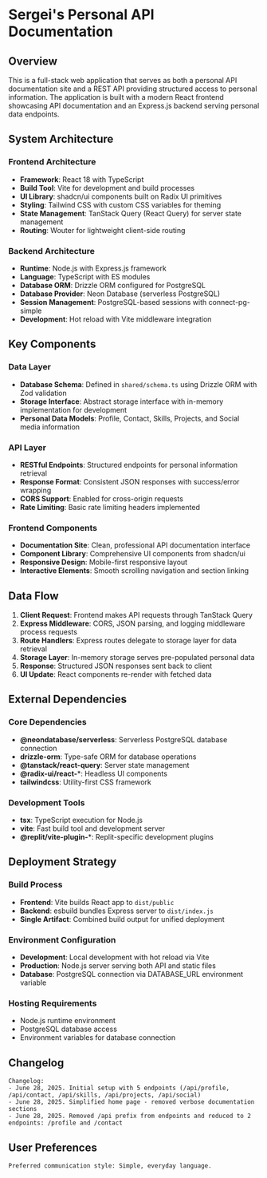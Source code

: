 # Sergei's Personal API Documentation

## Overview

This is a full-stack web application that serves as both a personal API documentation site and a REST API providing structured access to personal information. The application is built with a modern React frontend showcasing API documentation and an Express.js backend serving personal data endpoints.

## System Architecture

### Frontend Architecture
- **Framework**: React 18 with TypeScript
- **Build Tool**: Vite for development and build processes
- **UI Library**: shadcn/ui components built on Radix UI primitives
- **Styling**: Tailwind CSS with custom CSS variables for theming
- **State Management**: TanStack Query (React Query) for server state management
- **Routing**: Wouter for lightweight client-side routing

### Backend Architecture
- **Runtime**: Node.js with Express.js framework
- **Language**: TypeScript with ES modules
- **Database ORM**: Drizzle ORM configured for PostgreSQL
- **Database Provider**: Neon Database (serverless PostgreSQL)
- **Session Management**: PostgreSQL-based sessions with connect-pg-simple
- **Development**: Hot reload with Vite middleware integration

## Key Components

### Data Layer
- **Database Schema**: Defined in `shared/schema.ts` using Drizzle ORM with Zod validation
- **Storage Interface**: Abstract storage interface with in-memory implementation for development
- **Personal Data Models**: Profile, Contact, Skills, Projects, and Social media information

### API Layer
- **RESTful Endpoints**: Structured endpoints for personal information retrieval
- **Response Format**: Consistent JSON responses with success/error wrapping
- **CORS Support**: Enabled for cross-origin requests
- **Rate Limiting**: Basic rate limiting headers implemented

### Frontend Components
- **Documentation Site**: Clean, professional API documentation interface
- **Component Library**: Comprehensive UI components from shadcn/ui
- **Responsive Design**: Mobile-first responsive layout
- **Interactive Elements**: Smooth scrolling navigation and section linking

## Data Flow

1. **Client Request**: Frontend makes API requests through TanStack Query
2. **Express Middleware**: CORS, JSON parsing, and logging middleware process requests
3. **Route Handlers**: Express routes delegate to storage layer for data retrieval
4. **Storage Layer**: In-memory storage serves pre-populated personal data
5. **Response**: Structured JSON responses sent back to client
6. **UI Update**: React components re-render with fetched data

## External Dependencies

### Core Dependencies
- **@neondatabase/serverless**: Serverless PostgreSQL database connection
- **drizzle-orm**: Type-safe ORM for database operations
- **@tanstack/react-query**: Server state management
- **@radix-ui/react-***: Headless UI components
- **tailwindcss**: Utility-first CSS framework

### Development Tools
- **tsx**: TypeScript execution for Node.js
- **vite**: Fast build tool and development server
- **@replit/vite-plugin-***: Replit-specific development plugins

## Deployment Strategy

### Build Process
- **Frontend**: Vite builds React app to `dist/public`
- **Backend**: esbuild bundles Express server to `dist/index.js`
- **Single Artifact**: Combined build output for unified deployment

### Environment Configuration
- **Development**: Local development with hot reload via Vite
- **Production**: Node.js server serving both API and static files
- **Database**: PostgreSQL connection via DATABASE_URL environment variable

### Hosting Requirements
- Node.js runtime environment
- PostgreSQL database access
- Environment variables for database connection

## Changelog

```
Changelog:
- June 28, 2025. Initial setup with 5 endpoints (/api/profile, /api/contact, /api/skills, /api/projects, /api/social)
- June 28, 2025. Simplified home page - removed verbose documentation sections
- June 28, 2025. Removed /api prefix from endpoints and reduced to 2 endpoints: /profile and /contact
```

## User Preferences

```
Preferred communication style: Simple, everyday language.
```